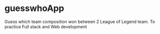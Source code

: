 # guesswhoApp
Guess which team composition won between 2 League of Legend team.
To practice Full stack and Web development
